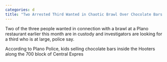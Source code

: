 ```yaml
---
categories: d
title: "Two Arrested Third Wanted in Chaotic Brawl Over Chocolate Bars at Hooters"
---
```


Two of the three people wanted in connection with a brawl at a Plano restaurant earlier this month are in custody and investigators are looking for a third who is at large, police say.



According to Plano Police, kids selling chocolate bars inside the Hooters along the 700 block of Central Expres